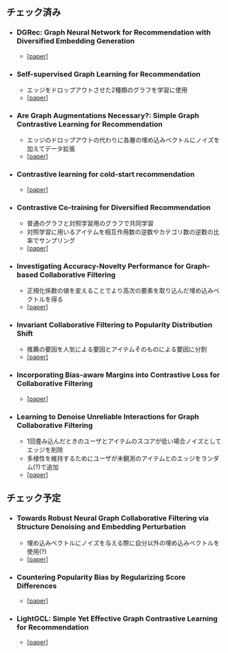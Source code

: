 ## チェック済み
+ ### DGRec: Graph Neural Network for Recommendation with Diversified Embedding Generation
  - [[paper]](https://arxiv.org/abs/2211.10486)
  
+ ### Self-supervised Graph Learning for Recommendation
  - エッジをドロップアウトさせた2種類のグラフを学習に使用
  - [[paper]](https://arxiv.org/abs/2010.10783)
  
+ ### Are Graph Augmentations Necessary?: Simple Graph Contrastive Learning for Recommendation
  - エッジのドロップアウトの代わりに各層の埋め込みベクトルにノイズを加えてデータ拡張
  - [[paper]](https://arxiv.org/abs/2112.08679)
  
+ ### Contrastive learning for cold-start recommendation
  - [[paper]](https://arxiv.org/abs/2107.05315)
  
+ ### Contrastive Co-training for Diversified Recommendation
  - 普通のグラフと対照学習用のグラフで共同学習
  - 対照学習に用いるアイテムを相互作用数の逆数やカテゴリ数の逆数の比率でサンプリング
  - [[paper]](https://www.amazon.science/publications/contrastive-so-training-for-diversified-recommendation)
  
+ ### Investigating Accuracy-Novelty Performance for Graph-based Collaborative Filtering
  - 正規化係数の値を変えることでより高次の要素を取り込んだ埋め込みベクトルを得る
  - [[paper]](https://arxiv.org/abs/2204.12326)
  
+ ### Invariant Collaborative Filtering to Popularity Distribution Shift
  - 推薦の要因を人気による要因とアイテムそのものによる要因に分割
  - [[paper]](https://arxiv.org/abs/2302.05328)
  
+ ### Incorporating Bias-aware Margins into Contrastive Loss for Collaborative Filtering
  - [[paper]](https://arxiv.org/abs/2210.11054)

+ ### Learning to Denoise Unreliable Interactions for Graph Collaborative Filtering
  - 1回畳み込んだときのユーザとアイテムのスコアが低い場合ノイズとしてエッジを削除
  - 多様性を維持するためにユーザが未観測のアイテムとのエッジをランダム(?)で追加
  - [[paper]](https://dl.acm.org/doi/abs/10.1145/3477495.3531889) 

## チェック予定

+ ### Towards Robust Neural Graph Collaborative Filtering via Structure Denoising and Embedding Perturbation
  - 埋め込みベクトルにノイズを与える際に自分以外の埋め込みベクトルを使用(?)
  - [[paper]](https://dl.acm.org/doi/10.1145/3568396)

+ ### Countering Popularity Bias by Regularizing Score Differences
  - [[paper]](https://dl.acm.org/doi/abs/10.1145/3523227.3546757)

+ ### LightGCL: Simple Yet Effective Graph Contrastive Learning for Recommendation
  - [[paper]](https://arxiv.org/abs/2302.08191)
